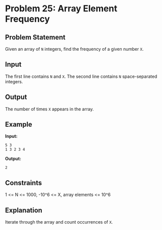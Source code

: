 # Problem 25: Array Element Frequency

## Problem Statement
Given an array of `N` integers, find the frequency of a given number `X`.

## Input
The first line contains `N` and `X`. The second line contains `N` space-separated integers.

## Output
The number of times `X` appears in the array.

## Example
**Input:**
```
5 3
1 3 2 3 4
```

**Output:**
```
2
```

## Constraints
1 <= N <= 1000, -10^6 <= X, array elements <= 10^6

## Explanation
Iterate through the array and count occurrences of `X`.
